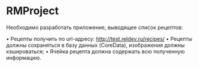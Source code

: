 # RMProject

Необходимо разработать приложение, выводящее список рецептов:

• Рецепты получить по url-адресу: http://test.reldev.ru/recipes/
• Рецепты должны сохраняться в базу данных (CoreData), изображения должны кэшироваться;
• Ячейка рецепта должна содержать всю полученную информацию.
